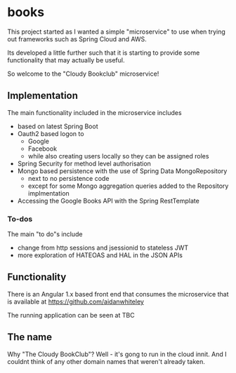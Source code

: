 # books
This project started as I wanted a simple "microservice" to use when trying out frameworks
such as Spring Cloud and AWS.

Its developed a little further such that it is starting to provide some functionality that may 
actually be useful.

So welcome to the "Cloudy Bookclub" microservice!

## Implementation

The main functionality included in the microservice includes
* based on latest Spring Boot
* Oauth2 based logon to
    * Google
    * Facebook
    * while also creating users locally so they can be assigned roles
* Spring Security for method level authorisation
* Mongo based persistence with the use of Spring Data MongoRepository 
    * next to no persistence code
    * except for some Mongo aggregation queries added to the Repository implmentation
* Accessing the Google Books API with the Spring RestTemplate


### To-dos

The main "to do"s include
* change from http sessions and jsessionid to stateless JWT
* more exploration of HATEOAS and HAL in the JSON APIs

## Functionality

There is an Angular 1.x based front end that consumes the microservice that is available 
at https://github.com/aidanwhiteley

The running application can be seen at TBC

## The name

Why "The Cloudy BookClub"? Well - it's gong to run in the cloud innit. And I couldnt think
of any other domain names that weren't already taken.